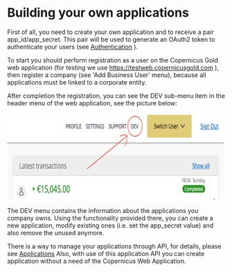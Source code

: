 # Building your own applications

First of all, you need to create your own application and to receive a pair app\_id/app\_secret. This pair will be used
to generate an OAuth2 token to authenticate your users (see [Authentication](../authentication.md) ).

To start you should perform registration as a user on the Copernicus Gold web application 
(for testing we use https://testweb.copernicusgold.com ), then register a company (see 'Add Business User' menu),
because all applications must be linked to a corporate entity.

After completion the registration, you can see the DEV sub-menu item in the header menu of the web application,
see the picture below:

<img src="./dev.png" width=500 height=200 />

The DEV menu contains the information about the applications you company owns. Using the functionality provided there,
you can create a new application, modify existing ones (i.e. set the app\_secret value) and also remove the unused anymore.

There is a way to manage your applications through API, for details, please see [Applications](./applications.md)
Also, with use of this application API you can create application without a need of the Copernicus Web Application.
